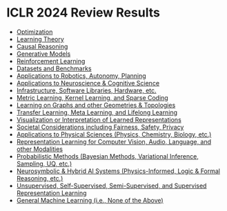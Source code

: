 # ICLR 2024 Review Results

- [Optimization](./optimization.md)
- [Learning Theory](./learning_theory.md)
- [Causal Reasoning](./causal_reasoning.md)
- [Generative Models](./generative_models.md)
- [Reinforcement Learning](./reinforcement_learning.md)
- [Datasets and Benchmarks](./datasets_and_benchmarks.md)
- [Applications to Robotics, Autonomy, Planning](./applications_to_robotics,_autonomy,_planning.md)
- [Applications to Neuroscience & Cognitive Science](./applications_to_neuroscience_&_cognitive_science.md)
- [Infrastructure, Software Libraries, Hardware, etc.](./infrastructure,_software_libraries,_hardware,_etc..md)
- [Metric Learning, Kernel Learning, and Sparse Coding](./metric_learning,_kernel_learning,_and_sparse_coding.md)
- [Learning on Graphs and other Geometries & Topologies](./learning_on_graphs_and_other_geometries_&_topologies.md)
- [Transfer Learning, Meta Learning, and Lifelong Learning](./transfer_learning,_meta_learning,_and_lifelong_learning.md)
- [Visualization or Interpretation of Learned Representations](./visualization_or_interpretation_of_learned_representations.md)
- [Societal Considerations including Fairness, Safety, Privacy](./societal_considerations_including_fairness,_safety,_privacy.md)
- [Applications to Physical Sciences (Physics, Chemistry, Biology, etc.)](./applications_to_physical_sciences_(physics,_chemistry,_biology,_etc.).md)
- [Representation Learning for Computer Vision, Audio, Language, and other Modalities](./representation_learning_for_computer_vision,_audio,_language,_and_other_modalities.md)
- [Probabilistic Methods (Bayesian Methods, Variational Inference, Sampling, UQ, etc.)](./probabilistic_methods_(bayesian_methods,_variational_inference,_sampling,_uq,_etc.).md)
- [Neurosymbolic & Hybrid AI Systems (Physics-Informed, Logic & Formal Reasoning, etc.)](./neurosymbolic_&_hybrid_ai_systems_(physics-informed,_logic_&_formal_reasoning,_etc.).md)
- [Unsupervised, Self-Supervised, Semi-Supervised, and Supervised Representation Learning](./unsupervised,_self-supervised,_semi-supervised,_and_supervised_representation_learning.md)
- [General Machine Learning (i.e., None of the Above)](./general_machine_learning_(i.e.,_none_of_the_above).md)
